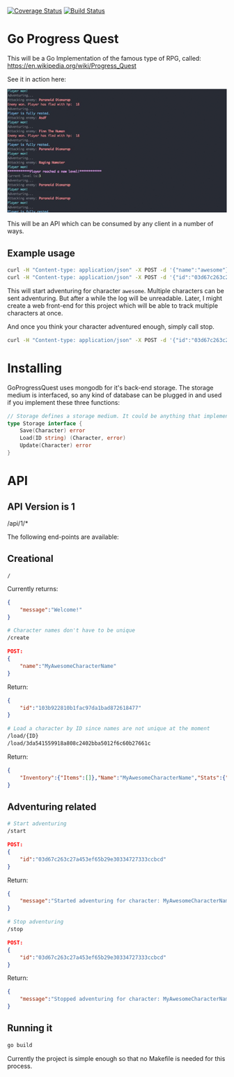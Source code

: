 [![Coverage Status](https://coveralls.io/repos/github/Skarlso/goprogressquest/badge.svg?branch=master&bust=1)](https://coveralls.io/github/Skarlso/goprogressquest?branch=master) [![Build Status](https://travis-ci.org/Skarlso/goprogressquest.svg?branch=master)](https://travis-ci.org/Skarlso/goprogressquest)

Go Progress Quest
=================

This will be a Go Implementation of the famous type of RPG, called:
https://en.wikipedia.org/wiki/Progress_Quest

See it in action here:

![GoProgressQuest](goprogress.gif)

This will be an API which can be consumed by any client in a number of ways.

Example usage
-------------

```bash
curl -H "Content-type: application/json" -X POST -d '{"name":"awesome"}' http://localhost:8989/api/1/create
curl -H "Content-type: application/json" -X POST -d '{"id":"03d67c263c27a453ef65b29e30334727333ccbcd"}' http://localhost:8989/api/1/start
```

This will start adventuring for character ```awesome```. Multiple characters can be sent adventuring. But after a while the log will be unreadable. Later, I might create a web front-end for this project which will be able to track multiple characters at once.

And once you think your character adventured enough, simply call stop.

```bash
curl -H "Content-type: application/json" -X POST -d '{"id":"03d67c263c27a453ef65b29e30334727333ccbcd"}' http://localhost:8989/api/1/stop
```

Installing
==========

GoProgressQuest uses mongodb for it's back-end storage. The storage medium is interfaced, so any kind of database can be plugged in and used if you implement these three functions:

```go
// Storage defines a storage medium. It could be anything that implements this interface.
type Storage interface {
	Save(Character) error
	Load(ID string) (Character, error)
	Update(Character) error
}
```

API
===

API Version is 1
----------------

/api/1/*

The following end-points are available:

Creational
----------

```
/
```
Currently returns:
```json
{
    "message":"Welcome!"
}
```

```bash
# Character names don't have to be unique
/create
```
```json
POST:
{
    "name":"MyAwesomeCharacterName"
}
```
Return:
```json
{
    "id":"103b922810b1fac97da1bad872618477"
}
```

```bash
# Load a character by ID since names are not unique at the moment
/load/{ID}
/load/3da541559918a808c2402bba5012f6c60b27661c
```

Return:
```json
{
    "Inventory":{"Items":[]},"Name":"MyAwesomeCharacterName","Stats":{"Str":0,"Agi":0,"In":0,"Per":0,"Chr":0,"Lck":0},"ID":"3da541559918a808c2402bba5012f6c60b27661c","Gold":0
}
```

Adventuring related
-------------------

```bash
# Start adventuring
/start
```

```json
POST:
{
    "id":"03d67c263c27a453ef65b29e30334727333ccbcd"
}
```
Return:
```json
{
    "message":"Started adventuring for character: MyAwesomeCharacterName"
}
```

```bash
# Stop adventuring
/stop
```
```json
POST:
{
    "id":"03d67c263c27a453ef65b29e30334727333ccbcd"
}
```
Return:
```json
{
    "message":"Stopped adventuring for character: MyAwesomeCharacterName"
}
```

Running it
----------

```bash
go build
```

Currently the project is simple enough so that no Makefile is needed for this process.
